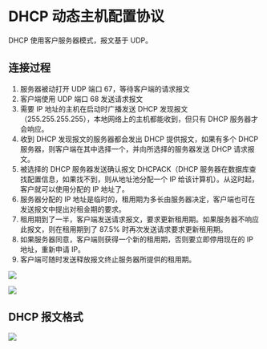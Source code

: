 # DHCP 动态主机配置协议
DHCP 使用客户服务器模式，报文基于 UDP。

## 连接过程
1. 服务器被动打开 UDP 端口 67，等待客户端的请求报文
2. 客户端使用 UDP 端口 68 发送请求报文
3. 需要 IP 地址的主机在启动时广播发送 DHCP 发现报文（255.255.255.255），本地网络上的主机都能收到，但只有 DHCP 服务器才会响应。
4. 收到 DHCP 发现报文的服务器都会发出 DHCP 提供报文，如果有多个 DHCP 服务器，则客户端在其中选择一个，并向所选择的服务器发送 DHCP 请求报文。
5. 被选择的 DHCP 服务器发送确认报文 DHCPACK（DHCP 服务器在数据库查找配置信息，如果找不到，则从地址池分配一个 IP 给该计算机）。从这时起，客户就可以使用分配的 IP 地址了。
6. 服务器分配的 IP 地址是临时的，租用期为多长由服务器决定，客户端也可在发送报文中提出对租金期的要求。
7. 租用期到了一半，客户端发送请求报文，要求更新租用期。如果服务器不响应此报文，则在租用期到了 87.5% 时再次发送请求要求更新租用期。
8. 如果服务器同意，客户端则获得一个新的租用期，否则要立即停用现在的 IP 地址，重新申请 IP。
9. 客户端可随时发送释放报文终止服务器所提供的租用期。

![](https://github.com/woai3c/Computer-Networking-Lab/blob/master/imgs/dhcp.png)

![](https://github.com/woai3c/Computer-Networking-Lab/blob/master/imgs/dhcp2.png)

## DHCP 报文格式
![](https://github.com/woai3c/Computer-Networking-Lab/blob/master/imgs/dhcp3.png)
